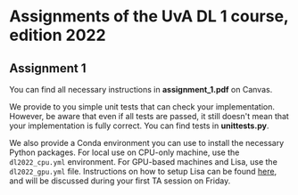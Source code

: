 # Assignments of the UvA DL 1 course, edition 2022

## Assignment 1

You can find all necessary instructions in **assignment_1.pdf** on Canvas.

We provide to you simple unit tests that can check your implementation. However, be aware that even if all tests are passed, it still doesn't mean that your implementation is fully correct. You can find tests in **unittests.py**. 
 
We also provide a Conda environment you can use to install the necessary Python packages. For local use on CPU-only machine, use the `dl2022_cpu.yml` environment. For GPU-based machines and Lisa, use the `dl2022_gpu.yml` file. Instructions on how to setup Lisa can be found [here](https://uvadlc-notebooks.readthedocs.io/en/latest/tutorial_notebooks/tutorial1/Lisa_Cluster.html), and will be discussed during your first TA session on Friday.